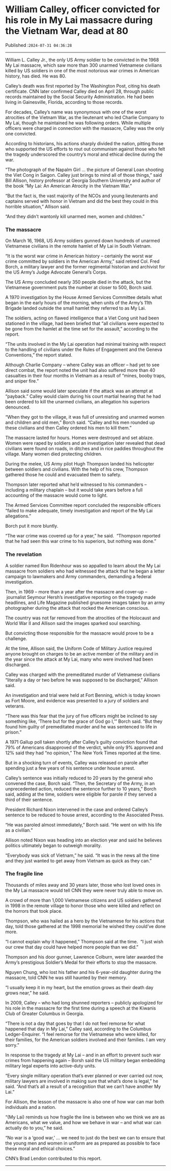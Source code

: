 # William Calley, officer convicted for his role in My Lai massacre during the Vietnam War, dead at 80

Published :`2024-07-31 04:36:28`

---

William L. Calley Jr., the only US Army soldier to be convicted in the 1968 My Lai massacre, which saw more than 300 unarmed Vietnamese civilians killed by US soldiers in one of the most notorious war crimes in American history, has died. He was 80.

Calley’s death was first reported by The Washington Post, citing his death certificate. CNN later confirmed Calley died on April 28, through public records maintained by the Social Security Administration. He had been living in Gainesville, Florida, according to those records.

For decades, Calley’s name was synonymous with one of the worst atrocities of the Vietnam War, as the lieutenant who led Charlie Company to My Lai, though he maintained he was following orders. While multiple officers were charged in connection with the massacre, Calley was the only one convicted.

According to historians, his actions sharply divided the nation, pitting those who supported the US efforts to rout out communism against those who felt the tragedy underscored the country’s moral and ethical decline during the war.

“The photograph of the Napalm Girl … the picture of General Loan shooting the Viet Cong in Saigon. Calley just brings to mind all of those things,” said Bill Allison, history professor at Georgia Southern University and author of the book “My Lai: An American Atrocity in the Vietnam War.”

“But the fact is, the vast majority of the NCOs and young lieutenants and captains served with honor in Vietnam and did the best they could in this horrible situation,” Allison said.

“And they didn’t wantonly kill unarmed men, women and children.”

### The massacre

On March 16, 1968, US Army soldiers gunned down hundreds of unarmed Vietnamese civilians in the remote hamlet of My Lai in South Vietnam.

“It is the worst war crime in American history – certainly the worst war crime committed by soldiers in the American Army,” said retired Col. Fred Borch, a military lawyer and the former regimental historian and archivist for the US Army’s Judge Advocate General’s Corps.

The US Army concluded nearly 350 people died in the attack, but the Vietnamese government puts the number at closer to 500, Borch said.

A 1970 investigation by the House Armed Services Committee details what began in the early hours of the morning, when units of the Army’s 11th Brigade landed outside the small hamlet they referred to as My Lai.

The soldiers, acting on flawed intelligence that a Viet Cong unit had been stationed in the village, had been briefed that “all civilians were expected to be gone from the hamlet at the time set for the assault,” according to the report.

“The units involved in the My Lai operation had minimal training with respect to the handling of civilians under the Rules of Engagement and the Geneva Conventions,” the report stated.

Although Charlie Company – where Calley was an officer – had yet to see direct combat, the report noted the unit had also suffered more than 40 casualties in their four months in Vietnam as a result of “mines, booby traps, and sniper fire.”

Allison said some would later speculate if the attack was an attempt at “payback.” Calley would claim during his court martial hearing that he had been ordered to kill the unarmed civilians, an allegation his superiors denounced.

“When they got to the village, it was full of unresisting and unarmed women and children and old men,” Borch said. “Calley and his men rounded up these civilians and then Calley ordered his men to kill them.”

The massacre lasted for hours. Homes were destroyed and set ablaze. Women were raped by soldiers and an investigation later revealed that dead civilians were found on roads, in ditches and in rice paddies throughout the village. Many women died protecting children.

During the melee, US Army pilot Hugh Thompson landed his helicopter between soldiers and civilians. With the help of his crew, Thompson gathered those he could and evacuated them to safety.

Thompson later reported what he’d witnessed to his commanders – including a military chaplain – but it would take years before a full accounting of the massacre would come to light.

The Armed Services Committee report concluded the responsible officers “failed to make adequate, timely investigation and report of the My Lai allegations.”

Borch put it more bluntly.

“The war crime was covered up for a year,” he said.  “Thompson reported that he had seen this war crime to his superiors, but nothing was done.”

### The revelation

A soldier named Ron Ridenhour was so appalled to learn about the My Lai massacre from soldiers who had witnessed the attack that he began a letter campaign to lawmakers and Army commanders, demanding a federal investigation.

Then, in 1969 – more than a year after the massacre and cover-up – journalist Seymour Hersh’s investigative reporting on the tragedy made headlines, and Life Magazine published gruesome images taken by an army photographer during the attack that rocked the American conscious.

The country was not far removed from the atrocities of the Holocaust and World War II and Allison said the images sparked soul searching.

But convicting those responsible for the massacre would prove to be a challenge.

At the time, Allison said, the Uniform Code of Military Justice required anyone brought on charges to be an active member of the military and in the year since the attack at My Lai, many who were involved had been discharged.

Calley was charged with the premeditated murder of Vietnamese civilians “literally a day or two before he was supposed to be discharged,” Allison said.

An investigation and trial were held at Fort Benning, which is today known as Fort Moore, and evidence was presented to a jury of soldiers and veterans.

“There was this fear that the jury of five officers might be inclined to say something like, ‘There but for the grace of God go I,’” Borch said. “But they found him guilty of premeditated murder and he was sentenced to life in prison.”

A 1971 Gallup poll taken shortly after Calley’s guilty conviction found that 79% of Americans disapproved of the verdict, while only 9% approved and 12% said they had “no opinion,” The New York Times reported at the time.

But in a shocking turn of events, Calley was released on parole after spending just a few years of his sentence under house arrest.

Calley’s sentence was initially reduced to 20 years by the general who convened the case, Borch said. “Then, the Secretary of the Army, in an unprecedented action, reduced the sentence further to 10 years,” Borch said, adding at the time, soldiers were eligible for parole if they served a third of their sentence.

President Richard Nixon intervened in the case and ordered Calley’s sentence to be reduced to house arrest, according to the Associated Press.

“He was paroled almost immediately,” Borch said. “He went on with his life as a civilian.”

Allison noted Nixon was heading into an election year and said he believes politics ultimately began to outweigh morality.

“Everybody was sick of Vietnam,” he said. “It was in the news all the time and they just wanted to get away from Vietnam as quick as they can.”

### The fragile line

Thousands of miles away and 30 years later, those who lost loved ones in the My Lai massacre would tell CNN they were never truly able to move on.

A crowd of more than 1,000 Vietnamese citizens and US soldiers gathered in 1998 in the remote village to honor those who were killed and reflect on the horrors that took place.

Thompson, who was hailed as a hero by the Vietnamese for his actions that day, told those gathered at the 1998 memorial he wished they could’ve done more.

“I cannot explain why it happened,” Thompson said at the time.  “I just wish our crew that day could have helped more people than we did.”

Thompson and his door gunner, Lawrence Colburn, were later awarded the Army’s prestigious Soldier’s Medal for their efforts to stop the massacre.

Nguyen Chung, who lost his father and his 6-year-old daughter during the massacre, told CNN he was still haunted by their memory.

“I usually keep it in my heart, but the emotion grows as their death day grows near,” he said.

In 2009, Calley – who had long shunned reporters – publicly apologized for his role in the massacre for the first time during a speech at the Kiwanis Club of Greater Columbus in Georgia.

“There is not a day that goes by that I do not feel remorse for what happened that day in My Lai,” Calley said, according to the Columbus Ledger-Enquirer. “I feel remorse for the Vietnamese who were killed, for their families, for the American soldiers involved and their families. I am very sorry.”

In response to the tragedy at My Lai – and in an effort to prevent such war crimes from happening again – Borsh said the US military began embedding military legal experts into active-duty units.

“Every single military operation that’s ever planned or ever carried out now, military lawyers are involved in making sure that what’s done is legal,” he said. “And that’s all a result of a recognition that we can’t have another My Lai.”

For Allison, the lesson of the massacre is also one of how war can mar both individuals and a nation.

“(My Lai) reminds us how fragile the line is between who we think we are as Americans, what we value, and how we behave in war – and what war can actually do to you,” he said.

“No war is a ‘good war,’ … we need to just do the best we can to ensure that the young men and women in uniform are as prepared as possible to face these moral and ethical choices.”

CNN’s Brad Lendon contributed to this report.

---

